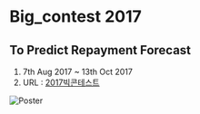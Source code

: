 # Big_contest 2017
## To Predict Repayment Forecast
 1. 7th Aug 2017 ~ 13th Oct 2017
 2. URL : [2017빅콘테스트](http://contest.kbig.kr/)
 
 ![Poster](https://drive.google.com/drive/folders/0B_how7ntab3QOUxuLVdQbnZYVkk)

